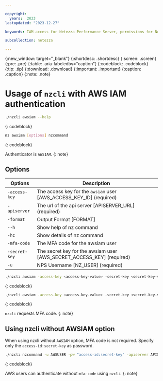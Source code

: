 ```yaml
---

copyright:
  years:  2023
lastupdated: "2023-12-27"

keywords: IAM access for Netezza Performance Server, permissions for Netezza Performance Server, identity and access management for Netezza Performance Server, roles for Netezza Performance Server, actions for Netezza Performance Server, assigning access for Netezza Performance Server

subcollection: netezza

---
```


{:new_window: target="_blank"}
{:shortdesc: .shortdesc}
{:screen: .screen}
{:pre: .pre}
{:table: .aria-labeledby="caption"}
{:codeblock: .codeblock}
{:tip: .tip}
{:download: .download}
{:important: .important}
{:caption: .caption}
{:note: .note}

# Usage of `nzcli` with AWS IAM authentication
```bash
./nzcli awsiam --help
```
{: codeblock}

```bash
nz awsiam [options] nzcommand
```
{: codeblock}

Authenticator is `AWSIAM`.
{: note}

## Options
| Options     | Description |
| ----------- | ----------- |
| `-access-key`     | The access key for the `awsiam` user [AWS_ACCESS_KEY_ID] (required)       |
| `-apiserver`    | The url of the api server [APISERVER_URL] (required)        |
| `-format` | Output Format [FORMAT]|
| `--h` | Show help of nz command |
 |`-hc`  |Show details of nz command |
| `-mfa-code`  |The MFA code for the awsiam user |
| `-secret-key` | The secret key for the awsiam user [AWS_SECRET_ACCESS_KEY] (required) |
| `-u`  |  NPS Username [NZ_USER] (required) |


```bash
./nzcli awsiam -access-key <access-key-value> -secret-key <secret-key-value> -mfa-code <mfa-value> -u AWSUSER -apiserver APISERVER_URL nzcommand
```
{: codeblock}

```bash
./nzcli awsiam -access-key <access-key-value> -secret-key <secret-key-value>  -u AWSUSER -apiserver APISERVER_URL nzcommand
```
{: codeblock}

`nzcli` requests MFA code.
{: note}

## Using nzcli without AWSIAM option

When using nzcli without `AWSIAM` option, MFA code is not required. Specify only the `access-id:secret-key` as password.

 ```bash
./nzcli nzcommand -u AWSUSER -pw "access-id:secret-key" -apiserver APISERVER_URL
```
{: codeblock}

AWS users can authenticate without `mfa-code` using `nzcli`.
{: note}
